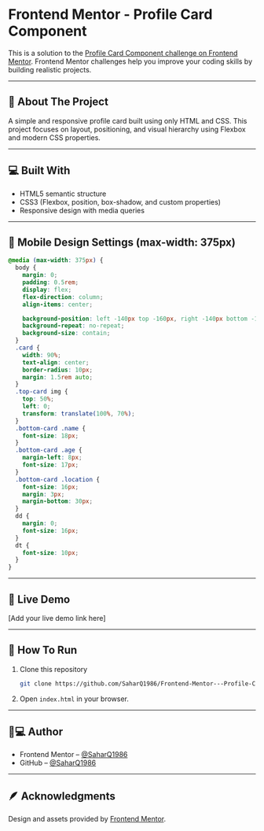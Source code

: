 # Frontend Mentor - Profile Card Component

This is a solution to the [Profile Card Component challenge on Frontend Mentor](https://www.frontendmentor.io/challenges/profile-card-component-cfArpWshJ).
Frontend Mentor challenges help you improve your coding skills by building realistic projects.

---

## 🧠 About The Project

A simple and responsive profile card built using only HTML and CSS.
This project focuses on layout, positioning, and visual hierarchy using Flexbox and modern CSS properties.

---

## 💻 Built With

- HTML5 semantic structure
- CSS3 (Flexbox, position, box-shadow, and custom properties)
- Responsive design with media queries

---

## 📱 Mobile Design Settings (max-width: 375px)

```css
@media (max-width: 375px) {
  body {
    margin: 0;
    padding: 0.5rem;
    display: flex;
    flex-direction: column;
    align-items: center;

    background-position: left -140px top -160px, right -140px bottom -170px;
    background-repeat: no-repeat;
    background-size: contain;
  }
  .card {
    width: 90%;
    text-align: center;
    border-radius: 10px;
    margin: 1.5rem auto;
  }
  .top-card img {
    top: 50%;
    left: 0;
    transform: translate(100%, 70%);
  }
  .bottom-card .name {
    font-size: 18px;
  }
  .bottom-card .age {
    margin-left: 8px;
    font-size: 17px;
  }
  .bottom-card .location {
    font-size: 16px;
    margin: 3px;
    margin-bottom: 30px;
  }
  dd {
    margin: 0;
    font-size: 16px;
  }
  dt {
    font-size: 10px;
  }
}
```

---

## 🚀 Live Demo

[Add your live demo link here]

---

## 🧩 How To Run

1. Clone this repository
   ```bash
   git clone https://github.com/SaharQ1986/Frontend-Mentor---Profile-Card-Component.git
   ```
2. Open `index.html` in your browser.

---

## 🧑💻 Author

- Frontend Mentor – [@SaharQ1986](https://www.frontendmentor.io/profile/SaharQ1986)
- GitHub – [@SaharQ1986](https://github.com/SaharQ1986)

---

## 🪶 Acknowledgments

Design and assets provided by [Frontend Mentor](https://www.frontendmentor.io/).
